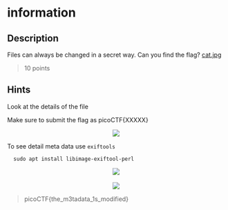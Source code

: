 # information

## Description 
Files can always be changed in a secret way. Can you find the flag? [cat.jpg](https://mercury.picoctf.net/static/b4d62f6e431dc8e563309ea8c33a06b3/cat.jpg)
> 10 points

## Hints

Look at the details of the file

Make sure to submit the flag as picoCTF{XXXXX}


<div align="center">
  <img src="https://user-images.githubusercontent.com/83420725/173191577-f0bdc071-4714-4cf3-86ce-4ebc6430b46e.png">
</div>

To see detail meta data use `exiftools`
    
      sudo apt install libimage-exiftool-perl
<div align="center">
  <img src="https://user-images.githubusercontent.com/83420725/173191919-f5c26a22-429d-4fce-9bdb-7ba4bcdeda05.png">
  <br>
  <br>
<img src="https://user-images.githubusercontent.com/83420725/173192051-2a771698-c805-4674-a229-40e9a0cd10e3.png">

</div>

> picoCTF{the_m3tadata_1s_modified}  
